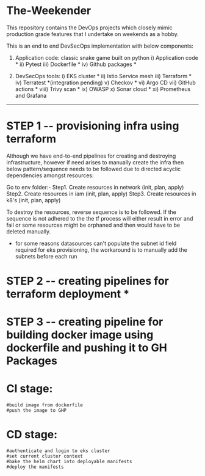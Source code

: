 # The-Weekender
This repository contains the DevOps projects which closely mimic production grade features that I undertake on weekends as a hobby.

This is an end to end  DevSecOps implementation with below components:

1. Application code: classic snake game built on python
i) Application code *
ii) Pytest
iii) Dockerfile *
iv) Github packages *

2. DevSecOps tools:
i) EKS cluster *
ii) Istio Service mesh
iii) Terraform *
iv) Terratest *(integration pending)
v) Checkov *
vi) Argo CD
vii) GitHub actions *
viii) Trivy scan *
ix) OWASP 
x) Sonar cloud *
xi) Prometheus and Grafana

_________________________________________________________
# STEP 1 -- provisioning infra using terraform

Although we have end-to-end pipelines for creating and destroying infrastructure, however if need arises to manually create the infra then below pattern/sequence needs to be followed due to directed acyclic dependencies amongst resources:

Go to env folder:-
Step1. Create resources in network (init, plan, apply)
Step2. Create resources in iam (init, plan, apply)
Step3. Create resources in k8's (init, plan, apply)

To destroy the resources, reverse sequence is to be followed. If the sequence is not adhered to the the tf process will either result in error and fail or some resources might be orphaned and then would have to be deleted manually.

* for some reasons datasources can't populate the subnet id field required for eks provisioning, the workaround is to manually add the subnets before each run

# STEP 2 -- creating pipelines for terraform deployment *

# STEP 3 -- creating pipeline for building docker image using dockerfile and pushing it to GH Packages
# CI stage:    
    #build image from dockerfile 
    #push the image to GHP

# CD stage:
    #authenticate and login to eks cluster
    #set current cluster context
    #bake the helm chart into deployable manifests
    #deploy the manifests